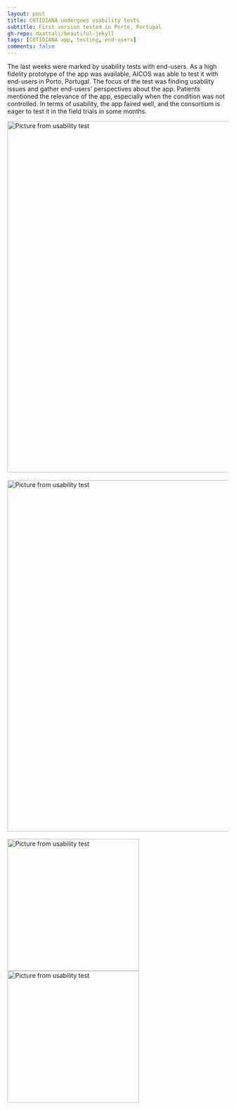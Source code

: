 ```yaml
---
layout: post
title: COTIDIANA undergoes usability tests
subtitle: First version tested in Porto, Portugal
gh-repo: daattali/beautiful-jekyll
tags: [COTIDIANA app, testing, end-users]
comments: false
---
```


The last weeks were marked by usability tests with end-users. As a high fidelity prototype of the app was available, AICOS was able to test it with end-users in Porto, Portugal. The focus of the test was finding usability issues and gather end-users' perspectives about the app. Patients mentioned the relevance of the app, especially when the condition was not controlled. In terms of usability, the app faired well, and the consortium is eager to test it in the field trials in some months.

<div class="row">
		<img src="{{site.baseurl}}/assets/img/usability-test-1.jpg" alt="Picture from usability test" width="800"/>
</div><br/>

<div class="row">
		<img src="{{site.baseurl}}/assets/img/usability-test-2.jpg" alt="Picture from usability test" width="800"/>
</div><br/>


<div class="row">
	<div class="col-sm-4">
		<img src="{{site.baseurl}}/assets/img/usability-test-3.jpg" alt="Picture from usability test" width="300"/>
	</div>
	<div class="col-sm-4">
		<img src="{{site.baseurl}}/assets/img/usability-test-4.jpg" alt="Picture from usability test" width="300"/>
</div>
<br/>